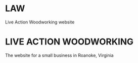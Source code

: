 # LAW
Live Action Woodworking website

<h1>LIVE ACTION WOODWORKING</h1>
<p>The website for a small business in Roanoke, Virginia</p>
